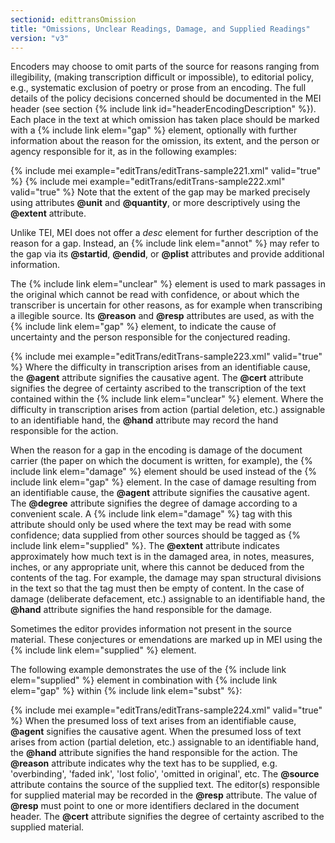 ```yaml
---
sectionid: edittransOmission
title: "Omissions, Unclear Readings, Damage, and Supplied Readings"
version: "v3"
---
```


Encoders may choose to omit parts of the source for reasons ranging from illegibility,
(making transcription difficult or impossible), to editorial policy, e.g., systematic
exclusion of poetry or prose from an encoding. The full details of the policy decisions
concerned should be documented in the MEI header (see section {% include link id="headerEncodingDescription" %}). Each place in the text at which omission has taken
place should be marked with a {% include link elem="gap" %} element, optionally with further
information about the reason for the omission, its extent, and the person or agency
responsible for it, as in the following examples:

{% include mei example="editTrans/editTrans-sample221.xml" valid="true" %}
{% include mei example="editTrans/editTrans-sample222.xml" valid="true" %}
Note that the extent of the gap may be marked precisely using attributes **@unit**
and **@quantity**, or more descriptively using the **@extent** attribute.

Unlike TEI, MEI does not offer a *desc* element for further description of
the reason for a gap. Instead, an {% include link elem="annot" %} may refer to the gap via its
**@startid**, **@endid**, or **@plist** attributes and provide
additional information.

The {% include link elem="unclear" %} element is used to mark passages in the original which
cannot be read with confidence, or about which the transcriber is uncertain for other
reasons, as for example when transcribing a illegible source. Its **@reason** and
**@resp** attributes are used, as with the {% include link elem="gap" %} element, to
indicate the cause of uncertainty and the person responsible for the conjectured
reading.

{% include mei example="editTrans/editTrans-sample223.xml" valid="true" %}
Where the difficulty in transcription arises from an identifiable cause, the
**@agent** attribute signifies the causative agent. The **@cert** attribute
signifies the degree of certainty ascribed to the transcription of the text contained
within
the {% include link elem="unclear" %} element. Where the difficulty in transcription arises from
action (partial deletion, etc.) assignable to an identifiable hand, the **@hand**
attribute may record the hand responsible for the action.

When the reason for a gap in the encoding is damage of the document carrier (the paper
on
which the document is written, for example), the {% include link elem="damage" %} element should
be used instead of the {% include link elem="gap" %} element. In the case of damage resulting
from an identifiable cause, the **@agent** attribute signifies the causative agent.
The **@degree** attribute signifies the degree of damage according to a convenient
scale. A {% include link elem="damage" %} tag with this attribute should only be used where the
text may be read with some confidence; data supplied from other sources should be
tagged as
{% include link elem="supplied" %}. The **@extent** attribute indicates approximately
how much text is in the damaged area, in notes, measures, inches, or any appropriate
unit,
where this cannot be deduced from the contents of the tag. For example, the damage
may span
structural divisions in the text so that the tag must then be empty of content. In
the case
of damage (deliberate defacement, etc.) assignable to an identifiable hand, the
**@hand** attribute signifies the hand responsible for the damage.

Sometimes the editor provides information not present in the source material. These
conjectures or emendations are marked up in MEI using the {% include link elem="supplied" %}
element.

The following example demonstrates the use of the {% include link elem="supplied" %} element in
combination with {% include link elem="gap" %} within {% include link elem="subst" %}:

{% include mei example="editTrans/editTrans-sample224.xml" valid="true" %}
When the presumed loss of text arises from an identifiable cause, **@agent**
signifies the causative agent. When the presumed loss of text arises from action (partial
deletion, etc.) assignable to an identifiable hand, the **@hand** attribute signifies
the hand responsible for the action. The **@reason** attribute indicates why the text
has to be supplied, e.g. 'overbinding', 'faded ink', 'lost folio', 'omitted in original',
etc. The **@source** attribute contains the source of the supplied text. The editor(s)
responsible for supplied material may be recorded in the **@resp** attribute. The
value of **@resp** must point to one or more identifiers declared in the document
header. The **@cert** attribute signifies the degree of certainty ascribed to the
supplied material.

